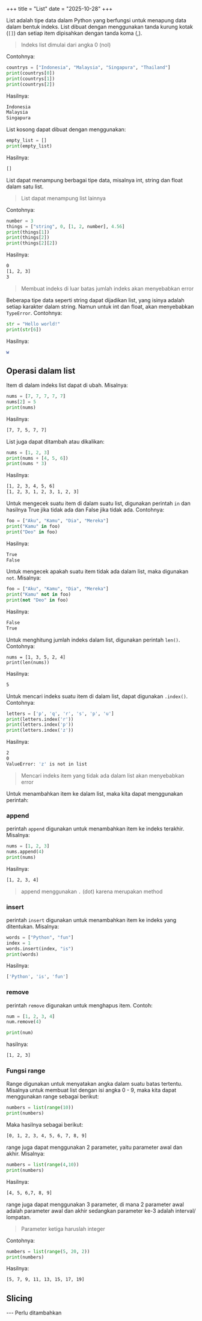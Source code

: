 +++
title     = "List"
date      = "2025-10-28"
+++

List adalah tipe data dalam Python yang berfungsi untuk menapung data dalam
bentuk indeks. List dibuat dengan menggunakan tanda kurung kotak (`[]`) dan
setiap item dipisahkan dengan tanda koma (,).

> Indeks list dimulai dari angka 0 (nol)

Contohnya:

```python
countrys = ["Indonesia", "Malaysia", "Singapura", "Thailand"]
print(countrys[0])
print(countrys[1])
print(countrys[2])
```

Hasilnya:

```bash
Indonesia
Malaysia
Singapura
```

List kosong dapat dibuat dengan menggunakan:

```python
empty_list = []
print(empty_list)
```

Hasilnya:

```bash
[]
```

List dapat menampung berbagai tipe data, misalnya int, string dan float dalam
satu list.

> List dapat menampung list lainnya

Contohnya:

```python
number = 3
things = ["string", 0, [1, 2, number], 4.56]
print(things[1])
print(things[2])
print(things[2][2])
```

Hasilnya:

```bash
0
[1, 2, 3]
3
```

> Membuat indeks di luar batas jumlah indeks akan menyebabkan error

Beberapa tipe data seperti string dapat dijadikan list, yang isinya adalah
setiap karakter dalam string. Namun untuk int dan float, akan menyebabkan
`TypeError`. Contohnya:

```python
str = "Hello world!"
print(str[6])
```

Hasilnya:

```bash
w
```

## Operasi dalam list

Item di dalam indeks list dapat di ubah. Misalnya:

```python
nums = [7, 7, 7, 7, 7]
nums[2] = 5
print(nums)
```

Hasilnya:

```bash
[7, 7, 5, 7, 7]
```

List juga dapat ditambah atau dikalikan:

```python
nums = [1, 2, 3]
print(nums + [4, 5, 6])
print(nums * 3)
```

Hasilnya:

```bash
[1, 2, 3, 4, 5, 6]
[1, 2, 3, 1, 2, 3, 1, 2, 3]
```

Untuk mengecek suatu item di dalam suatu list, digunakan perintah `in` dan
hasilnya True jika tidak ada dan False jika tidak ada. Contohnya:

```python
foo = ["Aku", "Kamu", "Dia", "Mereka"]
print("Kamu" in foo)
print("Deo" in foo)
```

Hasilnya:

```bash
True
False
```

Untuk mengecek apakah suatu item tidak ada dalam list, maka digunakan `not`.
Misalnya:

```python
foo = ["Aku", "Kamu", "Dia", "Mereka"]
print("Kamu" not in foo)
print(not "Deo" in foo)
```

Hasilnya:

```bash
False
True
```

Untuk menghitung jumlah indeks dalam list, digunakan perintah `len()`.
Contohnya:

```pyhton
nums = [1, 3, 5, 2, 4]
print(len(nums))
```

Hasilnya:

```bash
5
```

Untuk mencari indeks suatu item di dalam list, dapat digunakan `.index()`.
Contohnya:

```python
letters = ['p', 'q', 'r', 's', 'p', 'u']
print(letters.index('r'))
print(letters.index('p'))
print(letters.index('z'))
```

Hasilnya:

```bash
2
0
ValueError: 'z' is not in list
```

> Mencari indeks item yang tidak ada dalam list akan menyebabkan error

Untuk menambahkan item ke dalam list, maka kita dapat menggunakan perintah:

### append

perintah `append` digunakan untuk menambahkan item ke indeks terakhir. Misalnya:

```python
nums = [1, 2, 3]
nums.append(4)
print(nums)
```

Hasilnya:

```bash
[1, 2, 3, 4]
```

> append menggunakan `.` (dot) karena merupakan method

### insert

perintah `insert` digunakan untuk menambahkan item ke indeks yang ditentukan.
Misalnya:

```python
words = ["Python", "fun"]
index = 1
words.insert(index, "is")
print(words)
```

Hasilnya:

```bash
['Python', 'is', 'fun']
```

### remove

perintah `remove` digunakan untuk menghapus item. Contoh:

```python
num = [1, 2, 3, 4]
num.remove(4)

print(num)
```

hasilnya:

```bash
[1, 2, 3]
```

### Fungsi range

Range digunakan untuk menyatakan angka dalam suatu batas tertentu. Misalnya
untuk membuat list dengan isi angka 0 - 9, maka kita dapat menggunakan range
sebagai berikut:

```python
numbers = list(range(10))
print(numbers)
```

Maka hasilnya sebagai berikut:

```bash
[0, 1, 2, 3, 4, 5, 6, 7, 8, 9]
```

range juga dapat menggunakan 2 parameter, yaitu parameter awal dan akhir.
Misalnya:

```python
numbers = list(range(4,10))
print(numbers)
```

Hasilnya:

```bash
[4, 5, 6,7, 8, 9]
```

range juga dapat menggunakan 3 parameter, di mana 2 parameter awal adalah
parameter awal dan akhir sedangkan parameter ke-3 adalah interval/ lompatan.

> Parameter ketiga haruslah integer

Contohnya:

```python
numbers = list(range(5, 20, 2))
print(numbers)
```

Hasilnya:

```bash
[5, 7, 9, 11, 13, 15, 17, 19]
```

## Slicing

--- Perlu ditambahkan